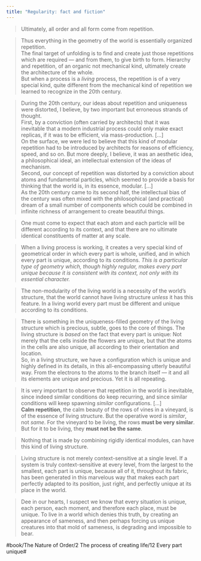 ```yaml
---
title: "Regularity: fact and fiction"
---
```


> Ultimately, all order and all form come from repetition.  

> Thus everything in the geometry of the world is essentially organized repetition.  
> The final target of unfolding is to find and create just those repetitions which are required — and from them, to give birth to form. Hierarchy and repetition, of an organic not mechanical kind, ultimately create the architecture of the whole.  
> But when a process is a *living* process, the repetition is of a very special kind, quite different from the mechanical kind of repetition we learned to recognize in the 20th century.  

> During the 20th century, our ideas about repetition and uniqueness were distorted, I believe, by two important but erroneous strands of thought.  
> First, by a conviction (often carried by architects) that it was inevitable that a modern industrial process could only make exact replicas, if it was to be efficient, via mass-production. […]  
> On the surface, we were led to believe that this kind of modular repetition had to be introduced by architects for reasons of efficiency, speed, and so on. But more deeply, I believe, it was an aesthetic idea, a philosophical ideal, an intellectual extension of the ideas of mechanism.  
> Second, our concept of repetition was distorted by a conviction about atoms and fundamental particles, which seemed to provide a basis for thinking that the world is, in its essence, modular. […]  
> As the 20th century came to its second half, the intellectual bias of the century was often mixed with the philosophical (and practical) dream of a small number of components which could be combined in infinite richness of arrangement to create beautiful things.  

> One must come to expect that each atom and each particle will be different according to its context, and that there are no ultimate identical constituents of matter at any scale.  

> When a living process is working, it creates a very special kind of geometrical order in which every part is whole, unified, and in which every part is unique, according to its conditions. *This is a particular type of geometry which, though highly regular, makes every part unique because it is consistent with its context, not only with its essential character.*  

> The non-modularity of the living world is a necessity of the world’s structure, that the world cannot have living structure *unless* it has this feature. In a living world every part must be different and unique according to its conditions.  

> There is something in the uniqueness-filled geometry of the living structure which is precious, subtle, goes to the core of things. The living structure is *based* on the fact that every part is unique: Not merely that the cells inside the flowers are unique, but that the atoms in the cells are also unique, all according to their orientation and location.  
> So, in a living structure, we have a configuration which is unique and highly defined in its details, in this all-encompassing utterly beautiful way. From the electrons to the atoms to the branch itself — it and all its elements are unique and precious. Yet it is all repeating.  

> It is very important to observe that repetition in the world is inevitable, since indeed similar conditions do keep recurring, and since similar conditions will keep spawning *similar* configurations. […]  
> **Calm repetition**, the calm beauty of the rows of vines in a vineyard, is of the essence of living structure. But the operative word is *similar*, not *same*. For the vineyard to be living, the rows **must be very similar**. But for it to be living, they **must not be the same**.  

> Nothing that is made by combining rigidly identical modules, can have this kind of living structure.  

> Living structure is not merely context-sensitive at a single level. If a system is truly context-sensitive at every level, from the largest to the smallest, each part is unique, because all of it, throughout its fabric, has been generated in this marvelous way that makes each part perfectly adapted to its position, just right, and perfectly unique at its place in the world.  

> Dee in our hearts, I suspect we know that every situation is unique, each person, each moment, and therefore each place, must be unique. To live in a world which denies this truth, by creating an appearance of sameness, and then perhaps forcing us unique creatures into that mold of sameness, is degrading and impossible to bear.  

#book/The Nature of Order/2 The process of creating life/12 Every part unique#